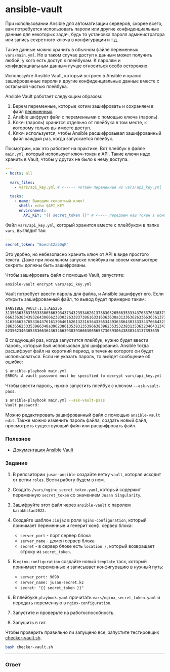 # ansible-vault

При использовании Ansible для автоматизации серверов, скорее всего, вам потребуется
использовать пароли или другие конфиденциальные данные для некоторых задач,
будь то установка пароля администратора или запись секретного ключа в конфигурации и т.д.

Такие данные можно хранить в обычном файле переменных `vars/main.yml`. Но в таком случае
доступ к данным может получить любой, у кого есть доступ к плейбукам.
К паролям и конфиденциальным данным лучше относиться особо осторожно.

Используйте Ansible Vault, который встроен в Ansible и хранит зашифрованные пароли и
другие конфиденциальные данные вместе с остальной частью плейбука.

Ansible Vault работает следующим образом:

1. Берем переменные, которые хотим зашифровать и сохраняем в файл [переменных](https://docs.ansible.com/ansible/latest/user_guide/playbooks_variables.html#variable-precedence-where-should-i-put-a-variable).
2. Ansible шифрует файл с переменными с помощью ключа (пароль).
3. Ключ (пароль) хранится отдельно от плейбука в том месте, к которому только вы имеете доступ.
4. Ключ используется, чтобы Ansible расшифровывал зашифрованный файл каждый раз, когда запускается плейбук.

Посмотрим, как это работает на практике. Вот плейбук в файле `main.yml`, который
использует ключ-токен к API. Такие ключи надо хранить в Vault, чтобы у других не было
к нему доступа.

```yaml
---
- hosts: all

  vars_files:
    - vars/api_key.yml # <----- читаем переменные из vars/api_key.yml

  tasks:
    - name: Выводим секретный ключ!
      shell: echo $API_KEY
      environment:
        API_KEY: "{{ secret_token }}" # <---- передаем наш токен в команду
```

Файл `vars/api_key.yml`, который хранится вместе с плейбуком в папке `vars`, выглядит так:

```yaml
---
secret_token: "EoechC2a5DqK"
```

Это удобно, но небезопасно хранить ключ от API в виде простого текста.
Даже при локальном запуске плейбука на своем компьютере секреты должны быть зашифрованы.

Чтобы зашифровать файл с помощью Vault, запустите:

```bash
ansible-vault encrypt vars/api_key.yml
```

Vault потребует ввести пароль для файла, и Ansible зашифрует его.
Если открыть зашифрованный файл, то вывод будет примерно таким:

```
$ANSIBLE_VAULT;1.1;AES256
31356363383765333065663934373432353462613736303265663533343763376338373731303933
6663363834393264306662383032633837386163316363630a313363626336636361373330343036
31636663376533643761613964616261323163643365343936386430333334376664323062303732
3863656233353966340a396238613538313539663839623535323831353632346431343735653837
62356234636538366364363466393839366630656537303930643830343137393635
```

В следующий раз, когда запустится плейбук, нужно будет ввести пароль, который был использован
для шифрования. Ansible тогда расшифрует файл на короткий период, в течение которого он будет
использоваться. Если не указать пароль, то выйдет сообщение об ошибке:

```bash
$ ansible-playbook main.yml
ERROR: A vault password must be specified to decrypt vars/api_key.yml
```

Чтобы ввести пароль, нужно запустить плейбук с ключом `--ask-vault-pass`.

```bash
$ ansible-playbook main.yml --ask-vault-pass
Vault password:
```

Можно редактировать зашифрованный файл с помощью `ansible-vault edit`.
Также можно изменить пароль файла, создать новый файл, просмотреть существующий файл
или расшифровать файл.

### Полезное

- [Документация Ansible Vault](https://docs.ansible.com/ansible/latest/user_guide/vault.html)

### Задание

1. В репозитории `jusan-ansible` создайте ветку `vault`, которая исходит от ветки `roles`.
   Вести работу будем в нем.
2. Создать `/vars/nginx_secret_token.yaml`, который содержит переменную `secret_token` со
   значением `Jusan Singularity`.
3. Зашифруйте этот файл через `ansible-vault` с паролем `kazakhstan2022`.
4. Создайте шаблон `Jinja2` в роли `nginx-configuration`, который принимает переменные и
   генерит конф. сервер блока:

   - `server_port` - порт сервер блока
   - `server_name` - домен сервер блока
   - `secret` - в сервер блоке есть `location /`, который возвращает строку из `secret_token`.

5. В `nginx-configuration` создайте новый `template` таск, который принимает переменные и
   записывает конфигурацию в нужный путь:

   - `server_port: 9090`
   - `server_name: jusan-secret.kz`
   - `secret: "{{ secret_token }}"`

6. В плейбуке `playbook.yaml` прочитать `vars/nginx_secret_token.yaml` и передать переменную в
   `nginx-configuration`.
7. Запустите и проверьте на работоспособность.
8. Запушить в гит.

Чтобы проверить правильно ли запущено все, запустите тестировщик [checker-vault.sh](https://stepik.org/media/attachments/lesson/698792/checker-vault.sh).

```bash
bash checker-vault.sh
```

---

### Ответ

